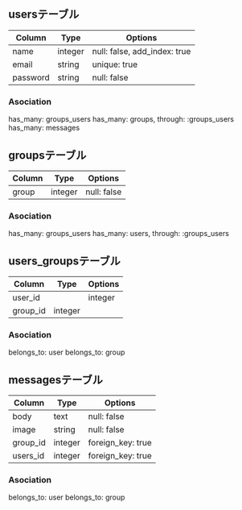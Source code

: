 ## usersテーブル
|Column|Type|Options|
|------|----|-------|
|name|integer|null: false, add_index: true|
|email|string|unique: true|
|password|string|null: false|
### Asociation
has_many: groups_users
has_many: groups, through:  :groups_users
has_many: messages


## groupsテーブル
|Column|Type|Options|
|------|----|-------|
|group| integer| null: false|
### Asociation
has_many: groups_users
has_many: users, through:  :groups_users

## users_groupsテーブル
|Column|Type|Options|
|------|----|-------|
|user_id||integer||
|group_id|integer||
### Asociation
belongs_to: user
belongs_to: group


## messagesテーブル
|Column|Type|Options|
|------|----|-------|
|body|text| null: false|
|image|string| null: false|
|group_id| integer| foreign_key: true|
|users_id| integer| foreign_key: true|
### Asociation
 belongs_to: user
 belongs_to: group